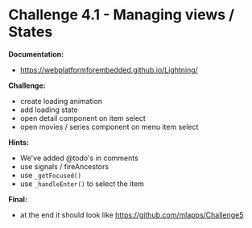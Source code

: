 # Challenge 4.1 - Managing views / States

**Documentation:**
* https://webplatformforembedded.github.io/Lightning/

**Challenge:**
* create loading animation
* add loading state
* open detail component on item select
* open movies / series component on menu item select

**Hints:**
* We've added @todo's in comments
* use signals / fireAncestors
* use `_getFocused()`
* use `_handleEnter()` to select the item

**Final:**
* at the end it should look like https://github.com/mlapps/Challenge5
